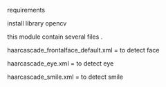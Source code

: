 requirements

install library opencv

this module contain several files .

haarcascade_frontalface_default.xml   =  to detect face 


haarcascade_eye.xml   = to detect eye



haarcascade_smile.xml = to detect smile

